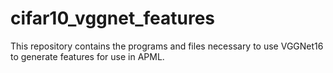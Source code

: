 # cifar10_vggnet_features
This repository contains the programs and files necessary to use VGGNet16 to generate features for use in APML.
